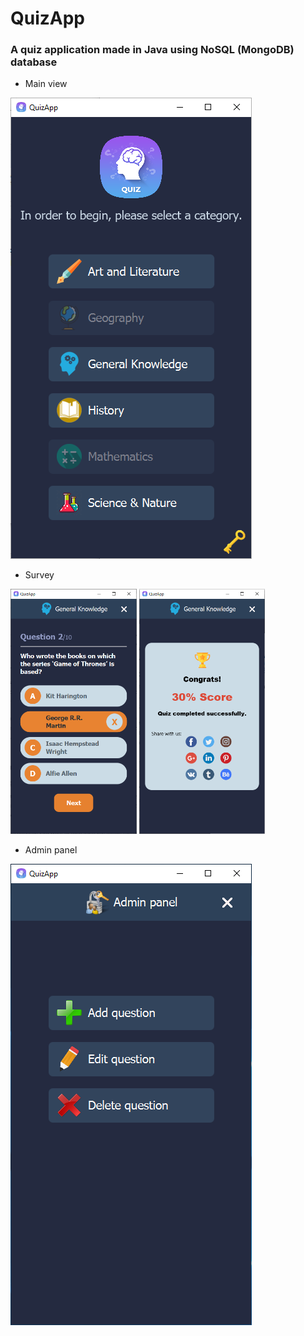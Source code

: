 # QuizApp

### A quiz application made in Java using NoSQL (MongoDB) database

- Main view

<img src="https://github.com/andreas95/QuizApp/blob/master/QuizApp/screenshots/main.png"/>

- Survey

<img src="https://github.com/andreas95/QuizApp/blob/master/QuizApp/screenshots/survey.png" style='width:40%'/>
<img src="https://github.com/andreas95/QuizApp/blob/master/QuizApp/screenshots/score.png" style='width:40%'/>

- Admin panel

<img src="https://github.com/andreas95/QuizApp/blob/master/QuizApp/screenshots/admin.png"/>
